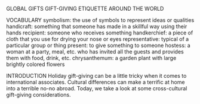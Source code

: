 GLOBAL GIFTS
GIFT-GIVING ETIQUETTE
AROUND THE WORLD

VOCABULARY
symbolism: the use of symbols to represent ideas or qualities
handicraft: something that someone has made in a skillful way using their hands
recipient: someone who receives something
handkerchief: a piece of cloth that you use for drying your nose or eyes
representative: typical of a particular group or thing
present: to give something to someone
hostess: a woman at a party, meal, etc. who has invited all the guests and provides them with food, drink, etc.
chrysanthemum: a garden plant with large brightly colored flowers

INTRODUCTION
Holiday gift-giving can be a little tricky when it comes to international associates. Cultural differences can make a terrific at home into a terrible no-no abroad. Today, we take a look at some cross-cultural gift-giving considerations.



